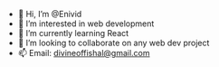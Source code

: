 - 👋 Hi, I’m @Enivid
- 👀 I’m interested in web development
- 🌱 I’m currently learning React
- 💞️ I’m looking to collaborate on any web dev project
- 📫 Email: divineoffishal@gmail.com

<!---
Divine-offishal/Divine-offishal is a ✨ special ✨ repository because its `README.md` (this file) appears on your GitHub profile.
You can click the Preview link to take a look at your changes.
--->
